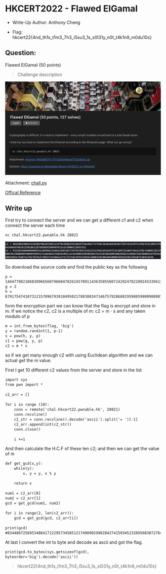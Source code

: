 # HKCERT2022 - Flawed ElGamal
- Write-Up Author: Anthony Cheng

- Flag: hkcert22{4nd_th1s_t1m3_7h3_i5su3_1s_s0l31y_n0t_t4k1n9_m0du10s}

## **Question:**
Flawed ElGamal (50 points)

>Challenge description

![img](./img/1.png)

Attachment: [chall.py](./chall.py)

[Offical Reference](https://hackmd.io/@blackb6a/hkcert-ctf-2022-i-en-3f8a9ef6)

## Write up
First try to connect the server and we can get a different c1 and c2 when connect the server each time

```
nc chal.hkcert22.pwnable.hk 28021
```

![img](./img/2.png)

So download the source code and find the public key as the following

```
p = 1444779821068309665607966047026245709114363505560724292470220924533941341173119282750461450104319554545087521581252757303050671443847680075401505584975539
g = 2
h = 679175474187312157096793918495021788380347146757928688295980599009809870413272456661249570962293053504169610388075260415234004679602069004959459298631976
```

form the encryption part we can know that the flag is encrypt and store in m. If we notice the c2, c2 is a multiple of m: c2 = m ⋅ s and any taken modulo of p

```
m = int.from_bytes(flag, 'big')
y = random.randint(1, p-1)
s = pow(h, y, p)
c1 = pow(g, y, p)
c2 = m * s
```

so if we get many enough c2 with using Euclidean algorithm and we can actual get the m value.

First I get 10 different c2 values from the server and store in the list

```
import sys
from pwn import *

c2_arr = []

for i in range (10):
    conn = remote('chal.hkcert22.pwnable.hk', 28021)
    conn.recvline()
    c2_str = conn.recvline().decode('ascii').split('= ')[-1]
    c2_arr.append(int(c2_str))
    conn.close()

    i +=1
```

And then calculate the H.C.F of these ten c2; and then we can get the value of m

```
def get_gcd(x,y):
    while(y):
        x, y = y, x % y
     
    return x

num1 = c2_arr[0]
num2 = c2_arr[1]
gcd = get_gcd(num1, num2)
 
for i in range(2, len(c2_arr)):
    gcd = get_gcd(gcd, c2_arr[i])
     
print(gcd)
#83448672569534864171229573458512174989029902842741593452328950830727646347780610376319346605942533326077868662184217408726599090969242638931830272893
```

At last I convert the int to byte and decode as ascii and got the flag.

```
print(gcd.to_bytes(sys.getsizeof(gcd), byteorder='big').decode('ascii'))
```

> hkcert22{4nd_th1s_t1m3_7h3_i5su3_1s_s0l31y_n0t_t4k1n9_m0du10s}
